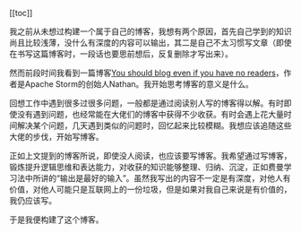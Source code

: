 [[toc]]

我之前从未想过构建一个属于自己的博客，我想有两个原因，首先自己学到的知识尚且比较浅薄，没什么有深度的内容可以输出，其二是自己不太习惯写文章（即使在书写这篇博客时，一段话也要思前想后，反复删除才写出来）。

然而前段时间我看到一篇博客[You should blog even if you have no readers](http://nathanmarz.com/blog/you-should-blog-even-if-you-have-no-readers.html)，作者是Apache Storm的创始人Nathan。我开始思考博客的意义是什么。

回想工作中遇到很多过很多问题，一般都是通过阅读别人写的博客得以解。有时即使没有遇到问题，也经常能在大佬们的博客中获得不少收获。有时会遇上花大量时间解决某个问题，几天遇到类似的问题时，回忆起来比较模糊。我想应该追随这些大佬的步伐，开始写博客。

正如上文提到的博客所说，即使没人阅读，也应该要写博客。我希望通过写博客，锻炼提升逻辑思维和表达能力，对收获的知识能够整理、归纳、沉淀，正如费曼学习法中所讲的“输出是最好的输入”。虽然我写出的内容不一定是有深度，对他人有价值，对他人可能只是互联网上的一份垃圾，但是如果对我自己来说是有价值的，我仍应该写。

于是我便构建了这个博客。